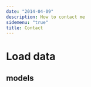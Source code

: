 ```yaml
---
date: "2014-04-09"
description: How to contact me
sidemenu: "true"
title: Contact
---
```


# Load data

## models